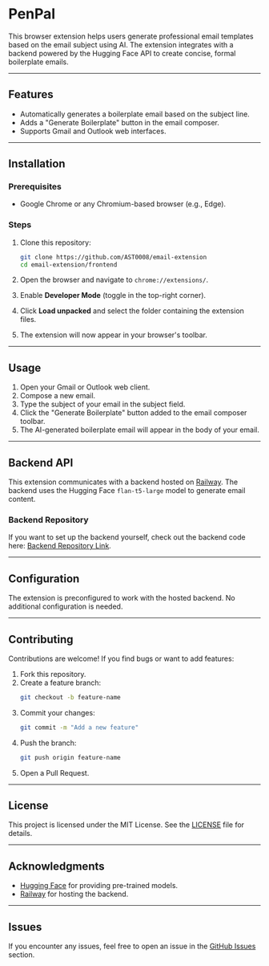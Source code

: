 # PenPal

This browser extension helps users generate professional email templates based on the email subject using AI. The extension integrates with a backend powered by the Hugging Face API to create concise, formal boilerplate emails.

---

## Features
- Automatically generates a boilerplate email based on the subject line.
- Adds a "Generate Boilerplate" button in the email composer.
- Supports Gmail and Outlook web interfaces.

---

## Installation

### Prerequisites
- Google Chrome or any Chromium-based browser (e.g., Edge).

### Steps
1. Clone this repository:
    ```bash
    git clone https://github.com/AST0008/email-extension
    cd email-extension/frontend
    ```

2. Open the browser and navigate to `chrome://extensions/`.
3. Enable **Developer Mode** (toggle in the top-right corner).
4. Click **Load unpacked** and select the folder containing the extension files.
5. The extension will now appear in your browser's toolbar.

---

## Usage

1. Open your Gmail or Outlook web client.
2. Compose a new email.
3. Type the subject of your email in the subject field.
4. Click the "Generate Boilerplate" button added to the email composer toolbar.
5. The AI-generated boilerplate email will appear in the body of your email.

---

## Backend API

This extension communicates with a backend hosted on [Railway](https://railway.app/). The backend uses the Hugging Face `flan-t5-large` model to generate email content.

### Backend Repository
If you want to set up the backend yourself, check out the backend code here: [Backend Repository Link](https://github.com/AST0008/email-extension/blob/main/app.py).

---

## Configuration

The extension is preconfigured to work with the hosted backend. No additional configuration is needed.

---

## Contributing

Contributions are welcome! If you find bugs or want to add features:
1. Fork this repository.
2. Create a feature branch:
    ```bash
    git checkout -b feature-name
    ```
3. Commit your changes:
    ```bash
    git commit -m "Add a new feature"
    ```
4. Push the branch:
    ```bash
    git push origin feature-name
    ```
5. Open a Pull Request.

---

## License

This project is licensed under the MIT License. See the [LICENSE](LICENSE) file for details.

---

## Acknowledgments
- [Hugging Face](https://huggingface.co/) for providing pre-trained models.
- [Railway](https://railway.app/) for hosting the backend.

---

## Issues

If you encounter any issues, feel free to open an issue in the [GitHub Issues](https://github.com/AST0008/email-extension/issues) section.
